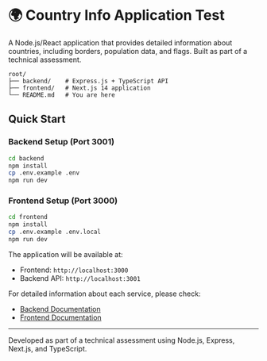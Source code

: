# 🌍 Country Info Application Test

A Node.js/React application that provides detailed information about countries, including borders, population data, and flags. Built as part of a technical assessment.

```
root/
├── backend/    # Express.js + TypeScript API
├── frontend/   # Next.js 14 application
└── README.md   # You are here
```

## Quick Start

### Backend Setup (Port 3001)
```bash
cd backend
npm install
cp .env.example .env
npm run dev
```

### Frontend Setup (Port 3000)
```bash
cd frontend
npm install
cp .env.example .env.local
npm run dev
```

The application will be available at:
- Frontend: `http://localhost:3000`
- Backend API: `http://localhost:3001`

For detailed information about each service, please check:
- [Backend Documentation](./backend/README.md)
- [Frontend Documentation](./frontend/README.md)

---
Developed as part of a technical assessment using Node.js, Express, Next.js, and TypeScript.